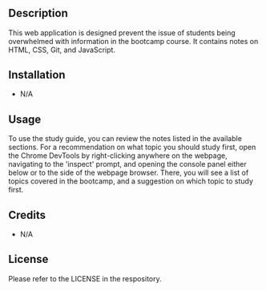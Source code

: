 # <Study Guide Webpage>

## Description

This web application is designed prevent the issue of students being overwhelmed with information in the bootcamp course. It contains notes on HTML, CSS, Git, and JavaScript.

## Installation

- N/A

## Usage

To use the study guide, you can review the notes listed in the available sections. For a recommendation on what topic you should study first, open the Chrome DevTools by right-clicking anywhere on the webpage, navigating to the 'inspect' prompt, and opening the console panel either below or to the side of the webpage browser. There, you will see a list of topics covered in the bootcamp, and a suggestion on which topic to study first.

## Credits

- N/A

## License

Please refer to the LICENSE in the respository.
